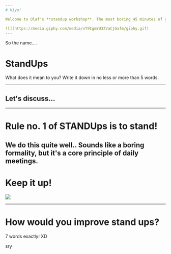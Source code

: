 ```yaml
---
# Hiya!

Welcome to Olaf's **standup workshop**. The most boring 45 minutes of your life = D

![](https://media.giphy.com/media/xT9IgmYU3ZVaCjGafm/giphy.gif)
---
```

So the name....

# <span class="gold">Stand</span>Ups

What does it mean to you? Write
it down in no less or more than 5 words.

---
## Let's discuss...
---
# Rule no. 1 of <span class="gold">STAND</span>Ups is to <span class="gold">stand</span>!

We do this quite well.. Sounds like a <span class="gray">boring formality</span>, but it's a core principle of daily meetings.
---
# Keep it <span class="gold">up</span>!

![](https://media.giphy.com/media/l0MYJnJQ4EiYLxvQ4/giphy.gif)

---
# How would <span class="red">you</span> improve stand ups?

7 words exactly! XD

<span class="gray">sry</span>
